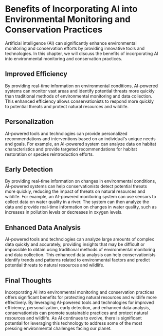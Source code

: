 Benefits of Incorporating AI into Environmental Monitoring and Conservation Practices
===================================================================================================================================================================

Artificial intelligence (AI) can significantly enhance environmental monitoring and conservation efforts by providing innovative tools and technologies. In this chapter, we will discuss the benefits of incorporating AI into environmental monitoring and conservation practices.

Improved Efficiency
-------------------

By providing real-time information on environmental conditions, AI-powered systems can monitor vast areas and identify potential threats more quickly than traditional methods of environmental monitoring and data collection. This enhanced efficiency allows conservationists to respond more quickly to potential threats and protect natural resources and wildlife.

Personalization
---------------

AI-powered tools and technologies can provide personalized recommendations and interventions based on an individual's unique needs and goals. For example, an AI-powered system can analyze data on habitat characteristics and provide targeted recommendations for habitat restoration or species reintroduction efforts.

Early Detection
---------------

By providing real-time information on changes in environmental conditions, AI-powered systems can help conservationists detect potential threats more quickly, reducing the impact of threats on natural resources and wildlife. For example, an AI-powered monitoring system can use sensors to collect data on water quality in a river. The system can then analyze the data and provide real-time information on changes in water quality, such as increases in pollution levels or decreases in oxygen levels.

Enhanced Data Analysis
----------------------

AI-powered tools and technologies can analyze large amounts of complex data quickly and accurately, providing insights that may be difficult or impossible to obtain using traditional methods of environmental monitoring and data collection. This enhanced data analysis can help conservationists identify trends and patterns related to environmental factors and predict potential threats to natural resources and wildlife.

Final Thoughts
--------------

Incorporating AI into environmental monitoring and conservation practices offers significant benefits for protecting natural resources and wildlife more effectively. By leveraging AI-powered tools and technologies for improved efficiency, personalization, early detection, and enhanced data analysis, conservationists can promote sustainable practices and protect natural resources and wildlife. As AI continues to evolve, there is significant potential for leveraging this technology to address some of the most pressing environmental challenges facing our planet.
